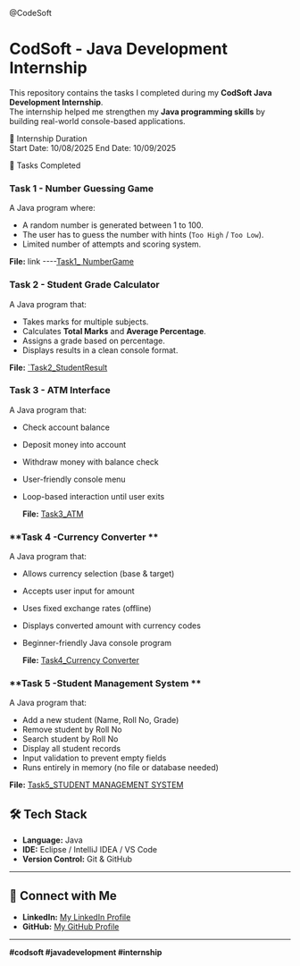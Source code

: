 @CodeSoft
# CodSoft - Java Development Internship  

This repository contains the tasks I completed during my **CodSoft Java Development Internship**.  
The internship helped me strengthen my **Java programming skills** by building real-world console-based applications.  

📅 Internship Duration  
Start Date: 10/08/2025
End Date: 10/09/2025

 📌 Tasks Completed  

### **Task 1 - Number Guessing Game**
A Java program where:
- A random number is generated between 1 to 100.
- The user has to guess the number with hints (`Too High` / `Too Low`).
- Limited number of attempts and scoring system.

**File:** link ----[Task1_ NumberGame](https://github.com/Sakshu2877/CodeSoft/blob/main/NumberGame.java)
 
 
 ### **Task 2 - Student Grade Calculator**  
A Java program that:  
- Takes marks for multiple subjects.  
- Calculates **Total Marks** and **Average Percentage**.  
- Assigns a grade based on percentage.  
- Displays results in a clean console format.  

**File:** [`Task2_StudentResult](https://github.com/gaikwadsakshi2004/CodeSoft/blob/main/StudentResult.java)  

 ### **Task 3 - ATM Interface**  
A Java program that:  
- Check account balance  
- Deposit money into account  
- Withdraw money with balance check  
- User-friendly console menu  
- Loop-based interaction until user exits


  **File:** [Task3_ATM](https://github.com/gaikwadsakshi2004/CodeSoft/blob/main/ATM.java)

 ### **Task 4 -Currency Converter **  
A Java program that:  
- Allows currency selection (base & target)
- Accepts user input for amount
- Uses fixed exchange rates (offline)
- Displays converted amount with currency codes
- Beginner-friendly Java console program

  **File:** [Task4_Currency Converter ](https://github.com/gaikwadsakshi2004/CodeSoft/blob/main/CurrencyConverter.java)

 ### **Task 5 -Student Management System **  
A Java program that:  
- Add a new student (Name, Roll No, Grade)
- Remove student by Roll No
- Search student by Roll No
- Display all student records
- Input validation to prevent empty fields
- Runs entirely in memory (no file or database needed)

**File:** [Task5_STUDENT MANAGEMENT SYSTEM ](https://github.com/gaikwadsakshi2004/CodeSoft/blob/main/StudentApp.java)


## 🛠️ Tech Stack  
- **Language:** Java  
- **IDE:** Eclipse / IntelliJ IDEA / VS Code  
- **Version Control:** Git & GitHub  

---

## 🔗 Connect with Me  
- **LinkedIn:** [My LinkedIn Profile](https://www.linkedin.com/in/sakshigaikwad02)  
- **GitHub:** [My GitHub Profile](https://github.com/Sakshu2877/CodeSoft)  

---
**#codsoft #javadevelopment #internship**
